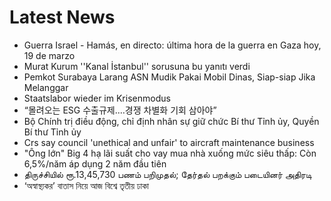 # Latest News
-  Guerra Israel - Hamás, en directo: última hora de la guerra en Gaza hoy, 19 de marzo
-  Murat Kurum ''Kanal İstanbul'' sorusuna bu yanıtı verdi
-  Pemkot Surabaya Larang ASN Mudik Pakai Mobil Dinas, Siap-siap Jika Melanggar
-  Staatslabor wieder im Krisenmodus
-  “몰려오는 ESG 수출규제.…경쟁 차별화 기회 삼아야”
-  Bộ Chính trị điều động, chỉ định nhân sự giữ chức Bí thư Tỉnh ủy, Quyền Bí thư Tỉnh ủy
-  Crs say council 'unethical and unfair' to aircraft maintenance business
-  "Ông lớn" Big 4 hạ lãi suất cho vay mua nhà xuống mức siêu thấp: Còn 6,5%/năm áp dụng 2 năm đầu tiên
-  திருச்சியில் ரூ.13,45,730 பணம் பறிமுதல்; தேர்தல் பறக்கும் படையினர் அதிரடி
-  ‘অস্বাস্থ্যকর’ বাতাস নিয়ে আজ বিশ্বে তৃতীয় ঢাকা

